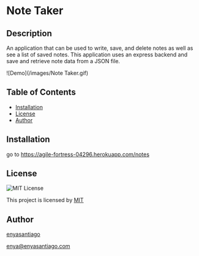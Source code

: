 # Note Taker
  ## Description 
  An application that can be used to write, save, and delete notes as well as see a list of saved notes. This application uses an express backend and save and retrieve note data from a JSON file.

  ![Demo](/images/Note Taker.gif)

  ## Table of Contents 
  * [Installation](#installation)
  * [License](#license)
  * [Author](#author)
 
  ## Installation
  go to https://agile-fortress-04296.herokuapp.com/notes

  ## License 
  ![MIT License](https://img.shields.io/badge/license-MIT-green)
    
  This project is licensed by [MIT](https://choosealicense.com/licenses/MIT)

  ## Author
  [enyasantiago](https://github.com/enyasantiago)
  
  enya@enyasantiago.com
